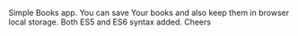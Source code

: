 Simple Books app. You can save Your books and also keep them in browser local storage. Both ES5 and ES6 syntax added. Cheers

